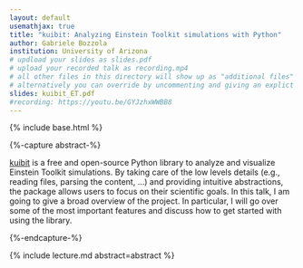 ```yaml
---
layout: default
usemathjax: true
title: "kuibit: Analyzing Einstein Toolkit simulations with Python"
author: Gabriele Bozzola
institution: University of Arizona
# updload your slides as slides.pdf
# upload your recorded talk as recording.mp4
# all other files in this directory will show up as "additional files"
# alternatively you can override by uncommenting and giving an explict URL:
slides: kuibit_ET.pdf
#recording: https://youtu.be/GYJzhxWWBB8
---
```

{% include base.html %}

{%-capture abstract-%}

[kuibit](https://sbozzolo.github.io/kuibit/) is a free and open-source Python library to analyze and visualize Einstein Toolkit simulations. By taking care of the low levels details (e.g., reading files, parsing the content, ...) and providing intuitive abstractions, the package allows users to focus on their scientific goals. In this talk, I am going to give a broad overview of the project. In particular, I will go over some of the most important features and discuss how to get started with using the library.

{%-endcapture-%}

<div class="col-xs-12" markdown="1">
{% include lecture.md abstract=abstract %}

